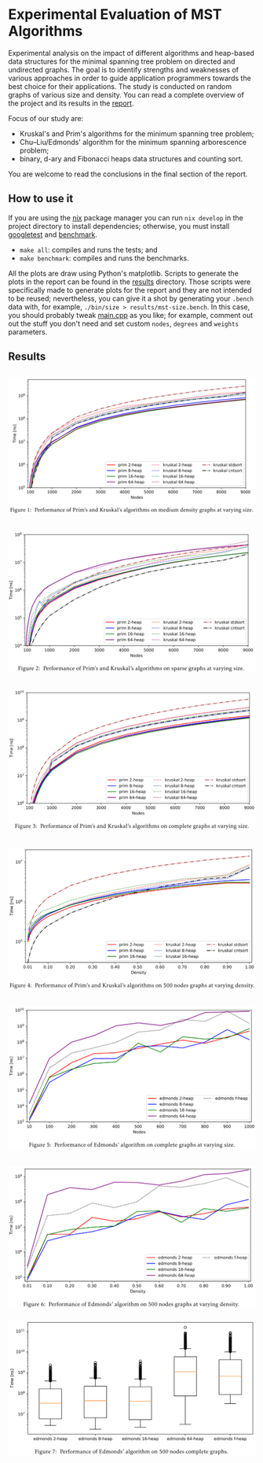 # Experimental Evaluation of MST Algorithms
Experimental analysis on the impact of different algorithms and heap-based data
structures for the minimal spanning tree problem on directed and undirected
graphs. The goal is to identify strengths and weaknesses of various approaches
in order to guide application programmers towards the best choice for their
applications. The study is conducted on random graphs of various size and
density. You can read a complete overview of the project and its results in the
[report](report.pdf).

Focus of our study are:
- Kruskal's and Prim's algorithms for the minimum spanning tree problem; 
- Chu–Liu/Edmonds' algorithm for the minimum spanning arborescence problem;
- binary, d-ary and Fibonacci heaps data structures and counting sort.

You are welcome to read the conclusions in the final section of the report.

## How to use it
If you are using the [nix](https://nixos.org/) package manager you can run `nix
develop` in the project directory to install dependencies; otherwise, you must
install [googletest](https://github.com/google/googletest) and
[benchmark](https://github.com/google/benchmark).
- `make all`: compiles and runs the tests; and
- `make benchmark`: compiles and runs the benchmarks.

All the plots are draw using Python's matplotlib. Scripts to generate the plots
in the report can be found in the [results](results) directory. Those scripts
were specifically made to generate plots for the report and they are not
intended to be reused; nevertheless, you can give it a shot by generating your
`.bench` data with, for example, `./bin/size > results/mst-size.bench`. In this
case, you should probably tweak [main.cpp](main.cpp) as you like; for example,
comment out out the stuff you don't need and set custom `nodes`, `degrees` and
`weights` parameters.

## Results
![Alt text](results/readme/1.png?raw=true "Performance of Prim's and Kruskal's algorithm on medium density graphs at varying size.")
---
![Alt text](results/readme/2.png?raw=true "Performance of Prim's and Kruskal's algorithm on sparse graphs at varying size.")
---
![Alt text](results/readme/3.png?raw=true "Performance of Prim's and Kruskal's algorithm on complete graphs at varying size.")
---
![Alt text](results/readme/4.png?raw=true "Performance of Prim's and Kruskal's algorithm on 500 nodes at varying density.")
---
![Alt text](results/readme/5.png?raw=true "Performance of Edmonds' algorithm on complete graphs at varying size.")
---
![Alt text](results/readme/6.png?raw=true "Performance of Edmonds' algorithm on 500 nodes graphs at varying density.")
---
![Alt text](results/readme/7.png?raw=true "Performance of Edmonds' algorithm on 500 nodes complete graphs.")

